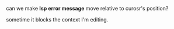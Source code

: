 can we make **lsp error message** move relative to curosr's position?

sometime it blocks the context I'm editing.
